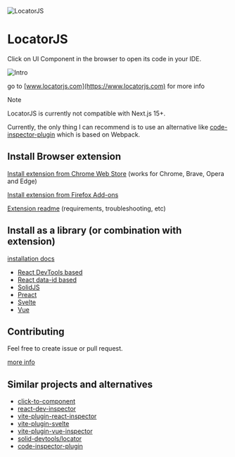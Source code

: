 ![LocatorJS](./docs/logo-noborders.png)

# LocatorJS

Click on UI Component in the browser to open its code in your IDE.

![Intro](./docs/intro.gif)

go to [www.locatorjs.com](https://www.locatorjs.com) for more info

> [!NOTE]
> LocatorJS is currently not compatible with Next.js 15+.
>
> Currently, the only thing I can recommend is to use an alternative like [code-inspector-plugin](https://www.npmjs.com/package/code-inspector-plugin) which is based on Webpack.
## Install Browser extension

[Install extension from Chrome Web Store](https://chrome.google.com/webstore/detail/locatorjs/npbfdllefekhdplbkdigpncggmojpefi) (works for Chrome, Brave, Opera and Edge)

[Install extension from Firefox Add-ons](https://addons.mozilla.org/cs/firefox/addon/locatorjs/)

[Extension readme](./apps/extension/README.md) (requirements, troubleshooting, etc)

## Install as a library (or combination with extension)

[installation docs](https://www.locatorjs.com/install)

- [React DevTools based](https://www.locatorjs.com/install/react)
- [React data-id based](https://www.locatorjs.com/install/react-data-id)
- [SolidJS](https://www.locatorjs.com/install/solidjs)
- [Preact](https://www.locatorjs.com/install/preact)
- [Svelte](https://www.locatorjs.com/install/svelte)
- [Vue](https://www.locatorjs.com/install/vue)

## Contributing

Feel free to create issue or pull request.

[more info](./contributing.md)

## Similar projects and alternatives

- [click-to-component](https://github.com/ericclemmons/click-to-component)
- [react-dev-inspector](https://github.com/zthxxx/react-dev-inspector)
- [vite-plugin-react-inspector](https://github.com/sudongyuer/vite-plugin-react-inspector)
- [vite-plugin-svelte](https://github.com/sveltejs/vite-plugin-svelte/tree/main/packages/vite-plugin-svelte/src/ui/inspector)
- [vite-plugin-vue-inspector](https://github.com/webfansplz/vite-plugin-vue-inspector)
- [solid-devtools/locator](https://github.com/thetarnav/solid-devtools/tree/main/packages/locator)
- [code-inspector-plugin](https://github.com/zh-lx/code-inspector)
